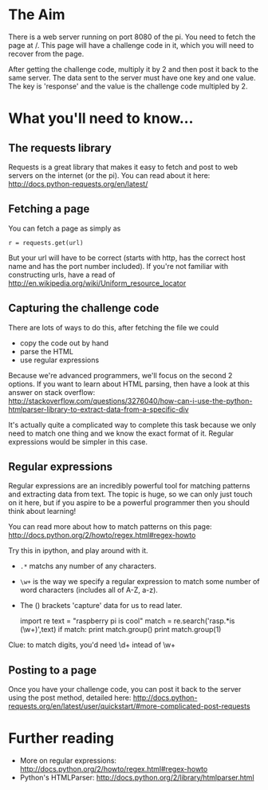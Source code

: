 # The Aim

There is a web server running on port 8080 of the pi. You need to fetch the page at /. This page will have a challenge code in it, which you will need to recover from the page.

After getting the challenge code, multiply it by 2 and then post it back to the same server. The data sent to the server must have one key and one value. The key is 'response' and the value is the challenge code multipled by 2.

# What you'll need to know...

## The requests library

Requests is a great library that makes it easy to fetch and post to web servers on the internet (or the pi). You can read about it here: http://docs.python-requests.org/en/latest/

## Fetching a page

You can fetch a page as simply as

    r = requests.get(url)

But your url will have to be correct (starts with http, has the correct host name and has the port number included). If you're not familiar with constructing urls, have a read of http://en.wikipedia.org/wiki/Uniform_resource_locator

## Capturing the challenge code

There are lots of ways to do this, after fetching the file we could

* copy the code out by hand
* parse the HTML
* use regular expressions

Because we're advanced programmers, we'll focus on the second 2 options. If you want to learn about HTML parsing, then have a look at this answer on stack overflow: http://stackoverflow.com/questions/3276040/how-can-i-use-the-python-htmlparser-library-to-extract-data-from-a-specific-div

It's actually quite a complicated way to complete this task because we only need to match one thing and we know the exact format of it. Regular expressions would be simpler in this case.

## Regular expressions

Regular expressions are an incredibly powerful tool for matching patterns and extracting data from text. The topic is huge, so we can only just touch on it here, but if you aspire to be a powerful programmer then you should think about learning! 

You can read more about how to match patterns on this page: http://docs.python.org/2/howto/regex.html#regex-howto

Try this in ipython, and play around with it.

* `.*` matchs any number of any characters.
* `\w+` is the way we specify a regular expression to match some number of word characters (includes all of A-Z, a-z). 
* The () brackets 'capture' data for us to read later. 

    import re
    text = "raspberry pi is cool"
    match = re.search('rasp.*is (\w+)',text)
    if match:
        print match.group()
        print match.group(1)

Clue: to match digits, you'd need \d+ intead of \w+

## Posting to a page

Once you have your challenge code, you can post it back to the server using the post method, detailed here: http://docs.python-requests.org/en/latest/user/quickstart/#more-complicated-post-requests

# Further reading

* More on regular expressions: http://docs.python.org/2/howto/regex.html#regex-howto
* Python's HTMLParser: http://docs.python.org/2/library/htmlparser.html
